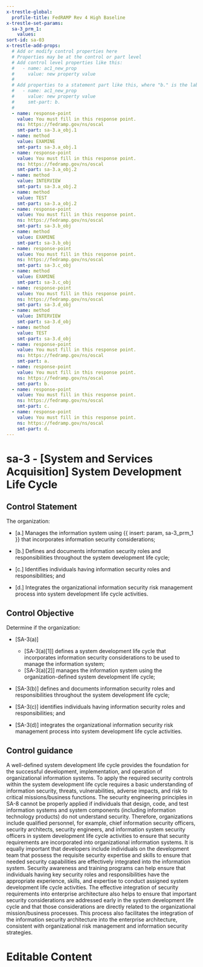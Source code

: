 ```yaml
---
x-trestle-global:
  profile-title: FedRAMP Rev 4 High Baseline
x-trestle-set-params:
  sa-3_prm_1:
    values:
sort-id: sa-03
x-trestle-add-props:
  # Add or modify control properties here
  # Properties may be at the control or part level
  # Add control level properties like this:
  #   - name: ac1_new_prop
  #     value: new property value
  #
  # Add properties to a statement part like this, where "b." is the label of the target statement part
  #   - name: ac1_new_prop
  #     value: new property value
  #     smt-part: b.
  #
  - name: response-point
    value: You must fill in this response point.
    ns: https://fedramp.gov/ns/oscal
    smt-part: sa-3.a_obj.1
  - name: method
    value: EXAMINE
    smt-part: sa-3.a_obj.1
  - name: response-point
    value: You must fill in this response point.
    ns: https://fedramp.gov/ns/oscal
    smt-part: sa-3.a_obj.2
  - name: method
    value: INTERVIEW
    smt-part: sa-3.a_obj.2
  - name: method
    value: TEST
    smt-part: sa-3.a_obj.2
  - name: response-point
    value: You must fill in this response point.
    ns: https://fedramp.gov/ns/oscal
    smt-part: sa-3.b_obj
  - name: method
    value: EXAMINE
    smt-part: sa-3.b_obj
  - name: response-point
    value: You must fill in this response point.
    ns: https://fedramp.gov/ns/oscal
    smt-part: sa-3.c_obj
  - name: method
    value: EXAMINE
    smt-part: sa-3.c_obj
  - name: response-point
    value: You must fill in this response point.
    ns: https://fedramp.gov/ns/oscal
    smt-part: sa-3.d_obj
  - name: method
    value: INTERVIEW
    smt-part: sa-3.d_obj
  - name: method
    value: TEST
    smt-part: sa-3.d_obj
  - name: response-point
    value: You must fill in this response point.
    ns: https://fedramp.gov/ns/oscal
    smt-part: a.
  - name: response-point
    value: You must fill in this response point.
    ns: https://fedramp.gov/ns/oscal
    smt-part: b.
  - name: response-point
    value: You must fill in this response point.
    ns: https://fedramp.gov/ns/oscal
    smt-part: c.
  - name: response-point
    value: You must fill in this response point.
    ns: https://fedramp.gov/ns/oscal
    smt-part: d.
---
```


# sa-3 - \[System and Services Acquisition\] System Development Life Cycle

## Control Statement

The organization:

- \[a.\] Manages the information system using {{ insert: param, sa-3_prm_1 }} that incorporates information security considerations;

- \[b.\] Defines and documents information security roles and responsibilities throughout the system development life cycle;

- \[c.\] Identifies individuals having information security roles and responsibilities; and

- \[d.\] Integrates the organizational information security risk management process into system development life cycle activities.

## Control Objective

Determine if the organization:

- \[SA-3(a)\]

  - \[SA-3(a)[1]\] defines a system development life cycle that incorporates information security considerations to be used to manage the information system;
  - \[SA-3(a)[2]\] manages the information system using the organization-defined system development life cycle;

- \[SA-3(b)\] defines and documents information security roles and responsibilities throughout the system development life cycle;

- \[SA-3(c)\] identifies individuals having information security roles and responsibilities; and

- \[SA-3(d)\] integrates the organizational information security risk management process into system development life cycle activities.

## Control guidance

A well-defined system development life cycle provides the foundation for the successful development, implementation, and operation of organizational information systems. To apply the required security controls within the system development life cycle requires a basic understanding of information security, threats, vulnerabilities, adverse impacts, and risk to critical missions/business functions. The security engineering principles in SA-8 cannot be properly applied if individuals that design, code, and test information systems and system components (including information technology products) do not understand security. Therefore, organizations include qualified personnel, for example, chief information security officers, security architects, security engineers, and information system security officers in system development life cycle activities to ensure that security requirements are incorporated into organizational information systems. It is equally important that developers include individuals on the development team that possess the requisite security expertise and skills to ensure that needed security capabilities are effectively integrated into the information system. Security awareness and training programs can help ensure that individuals having key security roles and responsibilities have the appropriate experience, skills, and expertise to conduct assigned system development life cycle activities. The effective integration of security requirements into enterprise architecture also helps to ensure that important security considerations are addressed early in the system development life cycle and that those considerations are directly related to the organizational mission/business processes. This process also facilitates the integration of the information security architecture into the enterprise architecture, consistent with organizational risk management and information security strategies.

# Editable Content

<!-- Make additions and edits below -->
<!-- The above represents the contents of the control as received by the profile, prior to additions. -->
<!-- If the profile makes additions to the control, they will appear below. -->
<!-- The above markdown may not be edited but you may edit the content below, and/or introduce new additions to be made by the profile. -->
<!-- If there is a yaml header at the top, parameter values may be edited. Use --set-parameters to incorporate the changes during assembly. -->
<!-- The content here will then replace what is in the profile for this control, after running profile-assemble. -->
<!-- The added parts in the profile for this control are below.  You may edit them and/or add new ones. -->
<!-- Each addition must have a heading either of the form ## Control my_addition_name -->
<!-- or ## Part a. (where the a. refers to one of the control statement labels.) -->
<!-- "## Control" parts are new parts added after the statement part. -->
<!-- "## Part" parts are new parts added into the top-level statement part with that label. -->
<!-- Subparts may be added with nested hash levels of the form ### My Subpart Name -->
<!-- underneath the parent ## Control or ## Part being added -->
<!-- See https://ibm.github.io/compliance-trestle/tutorials/ssp_profile_catalog_authoring/ssp_profile_catalog_authoring for guidance. -->
